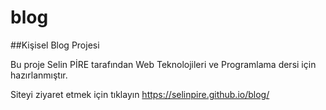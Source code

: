 # blog
 ##Kişisel Blog Projesi

Bu proje Selin PİRE tarafından Web Teknolojileri ve Programlama dersi için hazırlanmıştır.



Siteyi ziyaret etmek için tıklayın   https://selinpire.github.io/blog/
